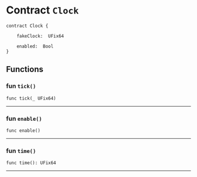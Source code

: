 # Contract `Clock`

```cadence
contract Clock {

    fakeClock:  UFix64

    enabled:  Bool
}
```

## Functions

### fun `tick()`

```cadence
func tick(_ UFix64)
```

---

### fun `enable()`

```cadence
func enable()
```

---

### fun `time()`

```cadence
func time(): UFix64
```

---

